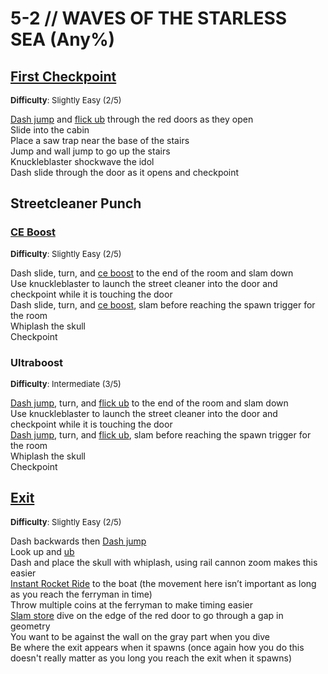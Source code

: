 # 5-2 // WAVES OF THE STARLESS SEA (Any%)


## [First Checkpoint](https://youtu.be/CLuZN7JOyDA)
<font size="2">
    <b>Difficulty</b>: Slightly Easy (2/5)
</font> <br/> 

[Dash jump](/speedrun-tech.md#dash-jump) and [flick ub](/speedrun-tech.md#flick-ub) through the red doors as they open <br/>
Slide into the cabin <br/>
Place a saw trap near the base of the stairs <br/>
Jump and wall jump to go up the stairs <br/>
Knuckleblaster shockwave the idol <br/>
Dash slide through the door as it opens and checkpoint <br/>

## Streetcleaner Punch

### [CE Boost](https://youtu.be/BQ0KtO4ysBU)
<font size="2">
    <b>Difficulty</b>: Slightly Easy (2/5)
</font> <br/> 

Dash slide, turn, and [ce boost](/speedrun-tech.md#ce-boost-core-eject-boost) to the end of the room and slam down <br/>
Use knuckleblaster to launch the street cleaner into the door and checkpoint while it is touching the door <br/>
Dash slide, turn, and [ce boost](/speedrun-tech.md#ce-boost-core-eject-boost), slam before reaching the spawn trigger for the room <br/>
Whiplash the skull <br/>
Checkpoint 

### Ultraboost
<font size="2">
    <b>Difficulty</b>: Intermediate (3/5)
</font> <br/> 

[Dash jump](/speedrun-tech.md#dash-jump), turn, and [flick ub](/speedrun-tech.md#flick-ub) to the end of the room and slam down <br/>
Use knuckleblaster to launch the street cleaner into the door and checkpoint while it is touching the door <br/>
[Dash jump](/speedrun-tech.md#dash-jump), turn, and [flick ub](/speedrun-tech.md#flick-ub), slam before reaching the spawn trigger for the room <br/>
Whiplash the skull <br/>
Checkpoint <br/>

## [Exit](https://youtu.be/5sLF7zRg-Q8)
<font size="2">
    <b>Difficulty</b>: Slightly Easy (2/5)
</font> <br/> 

Dash backwards then [Dash jump](/speedrun-tech.md#dash-jump) <br/>
Look up and [ub](/speedrun-tech.md#ub-ultraboost) <br/>
Dash and place the skull with whiplash, using rail cannon zoom makes this easier <br/>
[Instant Rocket Ride](/speedrun-tech.md#instant-rocket-ride) to the boat (the movement here isn’t important as long as you reach the ferryman in time) <br/>
Throw multiple coins at the ferryman to make timing easier <br/>
[Slam store](/speedrun-tech.md#slam-store) dive on the edge of the red door to go through a gap in geometry <br/>
You want to be against the wall on the gray part when you dive <br />
Be where the exit appears when it spawns (once again how you do this doesn't really matter as you long you reach the exit when it spawns) <br/>